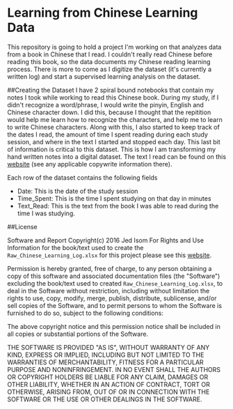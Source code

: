 
# Learning from Chinese Learning Data

This repository is going to hold a project I'm working on that analyzes data from a book in Chinese that I read.  I couldn't really read Chinese before reading this book, so the data documents my Chinese reading learning process.
There is more to come as I digitize the dataset (it's currently a written log) and start a supervised learning analysis on the dataset.

##Creating the Dataset
I have 2 spiral bound notebooks that contain my notes I took while working to read this Chinese book.  During my study, if I didn't recognize a word/phrase, I would write the pinyin, English and Chinese character down.  I did this, because I thought that the repitition would help me learn how to recognize the characters, and help me to learn to write Chinese characters.  Along with this, I also started to keep track of the dates I read, the amount of time I spent reading during each study session, and where in the text I started and stopped each day.  This last bit of information is critical to this dataset.  This is how I am transforming my hand written notes into a digital dataset.  The text I read can be found on this [website](https://www.lds.org/scriptures/bofm?lang=zho) (see any applicable copywrite information there).  

Each row of the dataset contains the following fields
- Date: This is the date of the study session
- Time_Spent: This is the time I spent studying on that day in minutes
- Text_Read: This is the text from the book I was able to read during the time I was studying.

##License

Software and Report Copyright(c) 2016 Jed Isom
For Rights and Use Information for the book/text used to create the 
`Raw_Chinese_Learning_Log.xlsx` for this project please see this [website](https://www.lds.org/legal/terms?lang=eng&_r=1).

Permission is hereby granted, free of charge, to any person obtaining a copy
of this software and associated documentation files (the "Software") excluding the 
book/text used to created `Raw_Chinese_Learning_Log.xlsx`, to deal
in the Software without restriction, including without limitation the rights
to use, copy, modify, merge, publish, distribute, sublicense, and/or sell
copies of the Software, and to permit persons to whom the Software is
furnished to do so, subject to the following conditions:

The above copyright notice and this permission notice shall be included in all
copies or substantial portions of the Software.

THE SOFTWARE IS PROVIDED "AS IS", WITHOUT WARRANTY OF ANY KIND, EXPRESS OR
IMPLIED, INCLUDING BUT NOT LIMITED TO THE WARRANTIES OF MERCHANTABILITY,
FITNESS FOR A PARTICULAR PURPOSE AND NONINFRINGEMENT. IN NO EVENT SHALL THE
AUTHORS OR COPYRIGHT HOLDERS BE LIABLE FOR ANY CLAIM, DAMAGES OR OTHER
LIABILITY, WHETHER IN AN ACTION OF CONTRACT, TORT OR OTHERWISE, ARISING FROM,
OUT OF OR IN CONNECTION WITH THE SOFTWARE OR THE USE OR OTHER DEALINGS IN THE
SOFTWARE.
